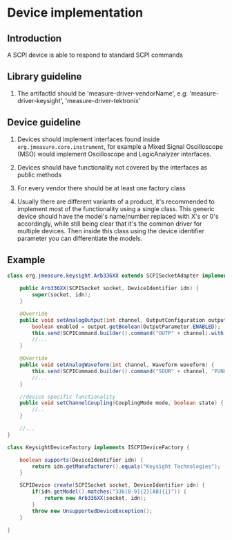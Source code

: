 # Device implementation

## Introduction

A SCPI device is able to respond to standard SCPI commands

## Library guideline

1. The artifactId should be 'measure-driver-vendorName', e.g: 'measure-driver-keysight', 'measure-driver-tektronix'

## Device guideline

1. Devices should implement interfaces found inside `org.jmeasure.core.instrument`, for example a Mixed Signal Oscilloscope (MSO) would implement Oscilloscope and LogicAnalyzer interfaces.

2. Devices should have functionality not covered by the interfaces as public methods

3. For every vendor there should be at least one factory class

4. Usually there are different variants of a product, it's recommended to implement most of the functionality using a single class. This generic device should have the model's name/number replaced with X's or 0's accordingly, while still being clear that it's the common driver for multiple devices. Then inside this class using the device identifier parameter you can differentiate the models.

## Example

```java
class org.jmeasure.keysight.Arb336XX extends SCPISocketAdapter implements WaveformGenerator {

    public Arb336XX(SCPISocket socket, DeviceIdentifier idn) {
        super(socket, idn);
    }

    @Override
    public void setAnalogOutput(int channel, OutputConfiguration output) {
        boolean enabled = output.getBoolean(OutputParameter.ENABLED);
        this.send(SCPICommand.builder().command("OUTP" + channel).with(enabled ? "ON": "OFF").build());
        //...
    }

    @Override
    public void setAnalogWaveform(int channel, Waveform waveform) {
        this.send(SCPICommand.builder().command("SOUR" + channel, "FUNC").with(waveform.getType().toString()).build());
        //...
    }

    //device specific functionality
    public void setChannelCoupling(CouplingMode mode, boolean state) {
        //..
    }

    //...
}
```

```java
class KeysightDeviceFactory implements ISCPIDeviceFactory {

    boolean supports(DeviceIdentifier idn) {
        return idn.getManufacturer().equals("Keysight Technologies");
    }

    SCPIDevice create(SCPISocket socket, DeviceIdentifier idn) {
        if(idn.getModel().matches("336[0-9]{2}[AB]{1}")) {
            return new Arb336XX(socket, idn);
        }
        throw new UnsupportedDeviceException();
    }

}
```
